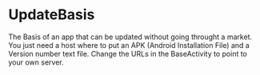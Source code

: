 # UpdateBasis
The Basis of an app that can be updated without going throught a market. You just need a host where to put an APK (Android Installation File) and a Version number text file. Change the URLs in the BaseActivity to point to your own server.

